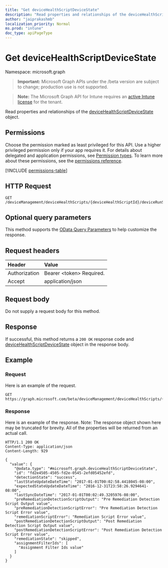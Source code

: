 ```yaml
---
title: "Get deviceHealthScriptDeviceState"
description: "Read properties and relationships of the deviceHealthScriptDeviceState object."
author: "jaiprakashmb"
localization_priority: Normal
ms.prod: "intune"
doc_type: apiPageType
---
```


# Get deviceHealthScriptDeviceState

Namespace: microsoft.graph

> **Important:** Microsoft Graph APIs under the /beta version are subject to change; production use is not supported.

> **Note:** The Microsoft Graph API for Intune requires an [active Intune license](https://go.microsoft.com/fwlink/?linkid=839381) for the tenant.

Read properties and relationships of the [deviceHealthScriptDeviceState](../resources/intune-devices-devicehealthscriptdevicestate.md) object.

## Permissions
Choose the permission marked as least privileged for this API. Use a higher privileged permission only if your app requires it. For details about delegated and application permissions, see [Permission types](/graph/permissions-overview#permission-types). To learn more about these permissions, see the [permissions reference](/graph/permissions-reference).

<!-- { "blockType": "permissions", "name": "intune_devices_devicehealthscriptdevicestate_get" } -->
[!INCLUDE [permissions-table](../includes/permissions/intune-devices-devicehealthscriptdevicestate-get-permissions.md)]

## HTTP Request
<!-- {
  "blockType": "ignored"
}
-->
``` http
GET /deviceManagement/deviceHealthScripts/{deviceHealthScriptId}/deviceRunStates/{deviceHealthScriptDeviceStateId}
```

## Optional query parameters
This method supports the [OData Query Parameters](/graph/query-parameters) to help customize the response.

## Request headers
|Header|Value|
|:---|:---|
|Authorization|Bearer &lt;token&gt; Required.|
|Accept|application/json|

## Request body
Do not supply a request body for this method.

## Response
If successful, this method returns a `200 OK` response code and [deviceHealthScriptDeviceState](../resources/intune-devices-devicehealthscriptdevicestate.md) object in the response body.

## Example

### Request
Here is an example of the request.
``` http
GET https://graph.microsoft.com/beta/deviceManagement/deviceHealthScripts/{deviceHealthScriptId}/deviceRunStates/{deviceHealthScriptDeviceStateId}
```

### Response
Here is an example of the response. Note: The response object shown here may be truncated for brevity. All of the properties will be returned from an actual call.
``` http
HTTP/1.1 200 OK
Content-Type: application/json
Content-Length: 929

{
  "value": {
    "@odata.type": "#microsoft.graph.deviceHealthScriptDeviceState",
    "id": "fd2e4505-4505-fd2e-0545-2efd05452efd",
    "detectionState": "success",
    "lastStateUpdateDateTime": "2017-01-01T00:02:58.4418045-08:00",
    "expectedStateUpdateDateTime": "2016-12-31T23:58:26.9294641-08:00",
    "lastSyncDateTime": "2017-01-01T00:02:49.3205976-08:00",
    "preRemediationDetectionScriptOutput": "Pre Remediation Detection Script Output value",
    "preRemediationDetectionScriptError": "Pre Remediation Detection Script Error value",
    "remediationScriptError": "Remediation Script Error value",
    "postRemediationDetectionScriptOutput": "Post Remediation Detection Script Output value",
    "postRemediationDetectionScriptError": "Post Remediation Detection Script Error value",
    "remediationState": "skipped",
    "assignmentFilterIds": [
      "Assignment Filter Ids value"
    ]
  }
}
```
